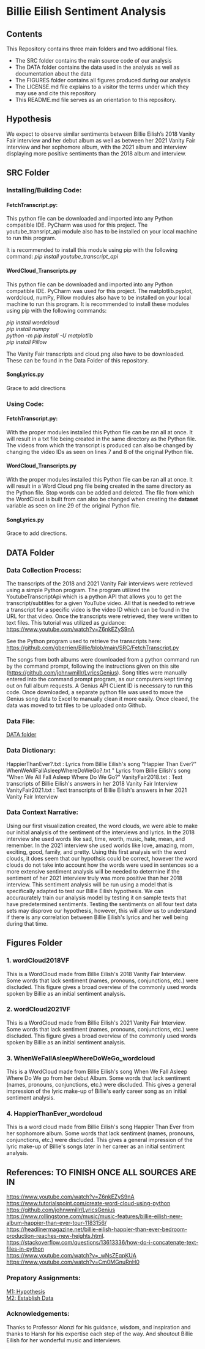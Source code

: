 # Billie Eilish Sentiment Analysis

## Contents

This Repository contains three main folders and two additional files. 
- The SRC folder contains the main source code of our analysis
- The DATA folder contains the data used in the analysis as well as documentation about the data
- The FIGURES folder contains all figures produced during our analysis
- The LICENSE.md file explains to a visitor the terms under which they may use and cite this repository
- This README.md file serves as an orientation to this repository. 

## Hypothesis
We expect to observe similar sentiments between Billie Eilish’s 2018 Vanity Fair interview and her debut album as well as between her 2021 Vanity Fair interview and her sophomore album, with the 2021 album and interview displaying more positive sentiments than the 2018 album and interview.

## SRC Folder
### Installing/Building Code:
#### FetchTranscript.py:
This python file can be downloaded and imported into any Python compatible IDE. PyCharm was used for this project. The youtube_transript_api module also has to be installed on your local machine to run this program. 

It is recommended to install this module using pip with the following command: *pip install youtube_transcript_api* 

#### WordCloud_Transcripts.py
This python file can be downloaded and imported into any Python compatible IDE. PyCharm was used for this project. The matplotlib.pyplot, wordcloud, numPy, Pillow modules also have to be installed on your local machine to run this program. It is recommended to install these modules using pip with the following commands:

*pip install wordcloud*</br>
*pip install numpy* </br>
*python -m pip install -U matplotlib* </br>
*pip install Pillow* 

The Vanity Fair transcripts and cloud.png also have to be downloaded. These can be found in the Data Folder of this repository. </br>

#### SongLyrics.py
Grace to add directions



### Using Code:

#### FetchTranscript.py:
With the proper modules installed this Python file can be ran all at once. It will result in a txt file being created in the same directory as the Python file. The videos from which the transcript is produced can also be changed by changing the video IDs as seen on lines 7 and 8 of the original Python file.

#### WordCloud_Transcripts.py
With the proper modules installed this Python file can be ran all at once. It will result in a Word Cloud png file being created in the same directory as the Python file. Stop words can be added and deleted. The file from which the WordCloud is built from can also be changed when creating the **dataset** variable as seen on line 29 of the original Python file. 

#### SongLyrics.py
Grace to add directions. 

## DATA Folder
### Data Collection Process:

The transcripts of the 2018 and 2021 Vanity Fair interviews were retrieved using a simple Python program. The program utilized the YoutubeTranscriptApi which is a python API that allows you to get the transcript/subtitles for a given YouTube video. All that is needed to retrieve a transcript for a specific video is the video ID which can be found in the URL for that video. Once the transcripts were retrieved, they were written to text files. This tutorial was utilized as guidance: https://www.youtube.com/watch?v=Z6nkEZyS9nA

See the Python program used to retrieve the transcripts here: https://github.com/gberrien/Billie/blob/main/SRC/FetchTranscript.py

The songs from both albums were downloaded from a python command run by the command prompt, following the instructions given on this site (https://github.com/johnwmillr/LyricsGenius). Song titles were manually entered into the command prompt program, as our computers kept timing out on full album requests. A Genius API CLient ID is necessary to run this code. Once downloaded, a separate python file was used to move the Genius song data to Excel to manually clean it more easily. Once cleaed, the data was moved to txt files to be uploaded onto Github. 

### Data File:
<a href="https://github.com/gberrien/Billie/blob/main/DATA/">DATA folder</a>



### Data Dictionary:
HappierThanEver?.txt : Lyrics from Billie Eilish's song "Happier Than Ever?"
WhenWeAllFallAsleepWhereDoWeGo?.txt " Lyrics from Billie Eilish's song "When We All Fall Asleep Where Do We Go?"
VanityFair2018.txt : Text transcripts of Billie Eilish's answers in her 2018 Vanity Fair Interview 
VanityFair2021.txt : Text transcripts of Billie Eilish's answers in her 2021 Vanity Fair Interview 

### Data Context Narrative: 
Using our first visualization created, the word clouds, we were able to make our initial analysis of the sentiment of the interviews and lyrics. In the 2018 interview she used words like sad, time, worth, music, hate, mean, and remember. In the 2021 interview she used worlds like love, amazing, mom, exciting, good, family, and pretty. Using this first analysis with the word clouds, it does seem that our hypothsis could be correct, however the word clouds do not take into account how the words were used in sentences so a more extensive sentiment analysis will be needed to determine if the sentiment of her 2021 interview truly was more positive than her 2018 interview. This sentiment analysis will be run using a model that is specifically adapted to test our Billie Eilish hypothesis. We can accuraurately train our analysis model by testing it on sample texts that have predetermined sentiments. Testing the sentiments on all four text data sets may disprove our hypothesis, however, this will allow us to understand if there is any correlation between Billie Eilish's lyrics and her well being during that time. 



## Figures Folder
### 1. wordCloud2018VF
This is a WordCloud made from Billie Eilish's 2018 Vanity Fair Interview. Some words that lack sentiment (names, pronouns, conjunctions, etc.) were discluded. This figure gives a broad overview of the commonly used words spoken by Billie as an initial sentiment analysis. 

### 2. wordCloud2021VF
This is a WordCloud made from Billie Eilish's 2021 Vanity Fair Interview. Some words that lack sentiment (names, pronouns, conjunctions, etc.) were discluded. This figure gives a broad overview of the commonly used words spoken by Billie as an initial sentiment analysis. 

### 3. WhenWeFallAsleepWhereDoWeGo_wordcloud
This is a WordCloud made from Billie Eilish's song When We Fall Asleep Where Do We go from her debut Album. Some words that lack sentiment (names, pronouns, conjunctions, etc.) were discluded. This gives a general impression of the lyric make-up of Billie's early career song as an initial sentiment analysis. 

### 4. HappierThanEver_wordcloud
This is a word cloud made from Billie Eilish's song Happier Than Ever from her sophomore album. Some words that lack sentiment (names, pronouns, conjunctions, etc.) were discluded. This gives a general impression of the lyric make-up of Billie's songs later in her career as an initial sentiment analysis. 

## References: TO FINISH ONCE ALL SOURCES ARE IN
https://www.youtube.com/watch?v=Z6nkEZyS9nA </br>
https://www.tutorialspoint.com/create-word-cloud-using-python </br>
https://github.com/johnwmillr/LyricsGenius </br>
https://www.rollingstone.com/music/music-features/billie-eilish-new-album-happier-than-ever-tour-1183156/ </br>
https://headlinermagazine.net/billie-eilish-happier-than-ever-bedroom-production-reaches-new-heights.html. </br>
https://stackoverflow.com/questions/13613336/how-do-i-concatenate-text-files-in-python </br>
https://www.youtube.com/watch?v=_wNsZEqpKUA </br>
https://www.youtube.com/watch?v=Cm0MGnuRnH0

### Prepatory Assignments: 
<a href="https://docs.google.com/document/d/1bkknP33MFT9XR1ovv4hFG8CekbWAAWRUouEA8Xdc-iU/edit?usp=sharing">M1: Hypothesis</a> <br>
<a href="https://docs.google.com/document/d/1rruddvRWK4BdKiVESKXcHqCWTFNkUCupiCY6W-lsPfM/edit?usp=sharing">M2: Establish Data</a> 


### Acknowledgements: 
Thanks to Professor Alonzi for his guidance, wisdom, and inspiration and thanks to Harsh for his expertise each step of the way. And shoutout Billie Eilish for her wonderful music and interviews. 



